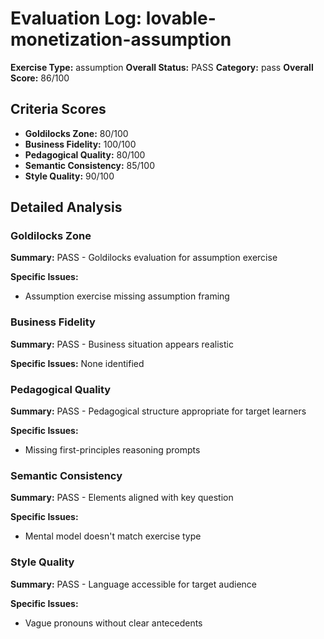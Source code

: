 # Evaluation Log: lovable-monetization-assumption

**Exercise Type:** assumption
**Overall Status:** PASS
**Category:** pass
**Overall Score:** 86/100

## Criteria Scores

- **Goldilocks Zone:** 80/100
- **Business Fidelity:** 100/100
- **Pedagogical Quality:** 80/100
- **Semantic Consistency:** 85/100
- **Style Quality:** 90/100

## Detailed Analysis

### Goldilocks Zone
**Summary:** PASS - Goldilocks evaluation for assumption exercise

**Specific Issues:**
- Assumption exercise missing assumption framing

### Business Fidelity
**Summary:** PASS - Business situation appears realistic

**Specific Issues:** None identified

### Pedagogical Quality
**Summary:** PASS - Pedagogical structure appropriate for target learners

**Specific Issues:**
- Missing first-principles reasoning prompts

### Semantic Consistency
**Summary:** PASS - Elements aligned with key question

**Specific Issues:**
- Mental model doesn't match exercise type

### Style Quality
**Summary:** PASS - Language accessible for target audience

**Specific Issues:**
- Vague pronouns without clear antecedents

